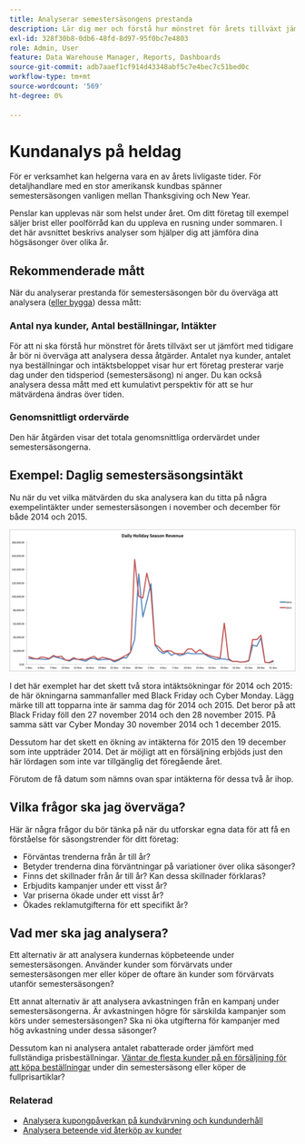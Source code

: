 ```yaml
---
title: Analyserar semestersäsongens prestanda
description: Lär dig mer och förstå hur mönstret för årets tillväxt jämfört med tidigare år.
exl-id: 328f30b8-0db6-48fd-8d97-95f0bc7e4803
role: Admin, User
feature: Data Warehouse Manager, Reports, Dashboards
source-git-commit: adb7aaef1cf914d43348abf5c7e4bec7c51bed0c
workflow-type: tm+mt
source-wordcount: '569'
ht-degree: 0%

---
```


# Kundanalys på heldag

För er verksamhet kan helgerna vara en av årets livligaste tider. För detaljhandlare med en stor amerikansk kundbas spänner semestersäsongen vanligen mellan Thanksgiving och New Year.

Penslar kan upplevas när som helst under året. Om ditt företag till exempel säljer brist eller poolförråd kan du uppleva en rusning under sommaren. I det här avsnittet beskrivs analyser som hjälper dig att jämföra dina högsäsonger över olika år.

## Rekommenderade mått

När du analyserar prestanda för semestersäsongen bör du överväga att analysera ([eller bygga](../../data-user/reports/ess-manage-data-metrics.md)) dessa mått:

### Antal nya kunder, Antal beställningar, Intäkter

För att ni ska förstå hur mönstret för årets tillväxt ser ut jämfört med tidigare år bör ni överväga att analysera dessa åtgärder. Antalet nya kunder, antalet nya beställningar och intäktsbeloppet visar hur ert företag presterar varje dag under den tidsperiod (semestersäsong) ni anger. Du kan också analysera dessa mått med ett kumulativt perspektiv för att se hur mätvärdena ändras över tiden.

### Genomsnittligt ordervärde

Den här åtgärden visar det totala genomsnittliga ordervärdet under semestersäsongerna.

## Exempel: Daglig semestersäsongsintäkt

Nu när du vet vilka mätvärden du ska analysera kan du titta på några exempelintäkter under semestersäsongen i november och december för både 2014 och 2015.

![Dagliga intäkter från semestersäsongen för 2014 och 2015](../../assets/Analyzing_holiday_season.png)

I det här exemplet har det skett två stora intäktsökningar för 2014 och 2015: de här ökningarna sammanfaller med Black Friday och Cyber Monday. Lägg märke till att topparna inte är samma dag för 2014 och 2015. Det beror på att Black Friday föll den 27 november 2014 och den 28 november 2015. På samma sätt var Cyber Monday 30 november 2014 och 1 december 2015.

Dessutom har det skett en ökning av intäkterna för 2015 den 19 december som inte uppträder 2014. Det är möjligt att en försäljning erbjöds just den här lördagen som inte var tillgänglig det föregående året.

Förutom de få datum som nämns ovan spar intäkterna för dessa två år ihop.

## Vilka frågor ska jag överväga?

Här är några frågor du bör tänka på när du utforskar egna data för att få en förståelse för säsongstrender för ditt företag:

* Förväntas trenderna från år till år?
* Betyder trenderna dina förväntningar på variationer över olika säsonger?
* Finns det skillnader från år till år? Kan dessa skillnader förklaras?
* Erbjudits kampanjer under ett visst år?
* Var priserna ökade under ett visst år?
* Ökades reklamutgifterna för ett specifikt år?

## Vad mer ska jag analysera?

Ett alternativ är att analysera kundernas köpbeteende under semestersäsongen. Använder kunder som förvärvats under semestersäsongen mer eller köper de oftare än kunder som förvärvats utanför semestersäsongen?

Ett annat alternativ är att analysera avkastningen från en kampanj under semestersäsongerna. Är avkastningen högre för särskilda kampanjer som körs under semestersäsongen? Ska ni öka utgifterna för kampanjer med hög avkastning under dessa säsonger?

Dessutom kan ni analysera antalet rabatterade order jämfört med fullständiga prisbeställningar. [Väntar de flesta kunder på en försäljning för att köpa beställningar](../analysis/coupon-usage.md) under din semestersäsong eller köper de fullprisartiklar?

### Relaterad

* [Analysera kupongpåverkan på kundvärvning och kundunderhåll](../analysis/coupon-impact.md)
* [Analysera beteende vid återköp av kunder](../analysis/repurchase-behavior.md)
